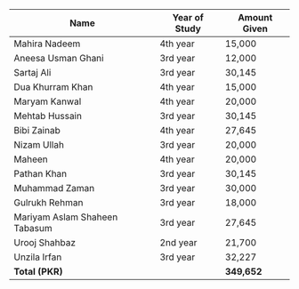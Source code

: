 | Name                        | Year of Study                    | Amount Given |
|-----------------------------|----------------------------------|--------------|
| Mahira Nadeem                     | 4th year    | 15,000  |
| Aneesa Usman Ghani                | 3rd year    | 12,000  |
| Sartaj Ali                        | 3rd year    | 30,145  |
| Dua Khurram Khan                  | 4th year    | 15,000  |
| Maryam Kanwal                     | 4th year    | 20,000  |
| Mehtab Hussain                    | 3rd year    | 30,145  |
| Bibi Zainab                       | 4th year    | 27,645  |
| Nizam Ullah                       | 3rd year    | 20,000  |
| Maheen                            | 4th year    | 20,000  |
| Pathan Khan                       | 3rd year    | 30,145  |
| Muhammad Zaman                    | 3rd year    | 30,000  |
| Gulrukh Rehman                    | 3rd year    | 18,000  |
| Mariyam Aslam Shaheen Tabasum     | 3rd year    | 27,645  |
| Urooj Shahbaz                     | 2nd year    | 21,700  |
| Unzila Irfan                      | 3rd year    | 32,227  |
| **Total (PKR)**              |                                  | **349,652**   |